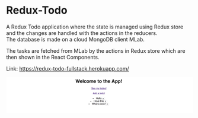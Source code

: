# Redux-Todo
A Redux Todo application where the state is managed using Redux store and the changes are handled with the actions in the reducers.   
The database is made on a cloud MongoDB client MLab.  

The tasks are fetched from MLab by the actions in Redux store which are then shown in the React Components.

Link: https://redux-todo-fullstack.herokuapp.com/
  
![Pic](pic.png)